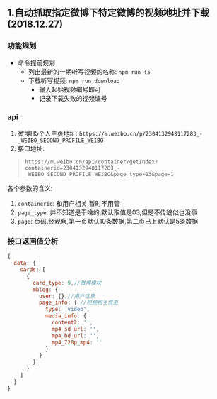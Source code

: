 ## 1.自动抓取指定微博下特定微博的视频地址并下载(2018.12.27)

### 功能规划

- 命令提前规划
  - 列出最新的一期听写视频的名称: `npm run ls`
  - 下载听写视频:  `npm run download`
    - 输入起始视频编号即可
    - 记录下载失败的视频编号

### api

1. 微博H5个人主页地址: `https://m.weibo.cn/p/2304132948117283_-_WEIBO_SECOND_PROFILE_WEIBO`
2. 接口地址:

> `https://m.weibo.cn/api/container/getIndex?containerid=2304132948117283_-_WEIBO_SECOND_PROFILE_WEIBO&page_type=03&page=1`

各个参数的含义: 

1. `containerid`: 和用户相关,暂时不用管
2. `page_type`: 并不知道是干啥的,默认取值是03,但是不传貌似也没事
3. `page`: 页码.经观察,第一页默认10条数据,第二页已上默认是5条数据

### 接口返回值分析

```javascript
{
  data: {
    cards: [
      {
        card_type: 9,//微博模块
        mblog: {
          user: {},//用户信息
          page_info: { //视频相关信息
            type: 'video',
            media_info: {
              content2: '',
              mp4_sd_url: '',
              mp4_hd_url: '',
              mp4_720p_mp4: ''
            }
          }
        }
      }
    ]
  }
}
```
